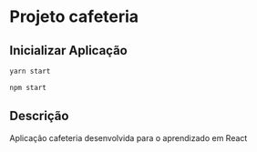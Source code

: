 # Projeto cafeteria

<h2>Inicializar Aplicação</h2>

```bash
yarn start
```

```bash
npm start
```

<h2>Descrição</h2>

<p>Aplicação cafeteria desenvolvida para o aprendizado em React</p>

